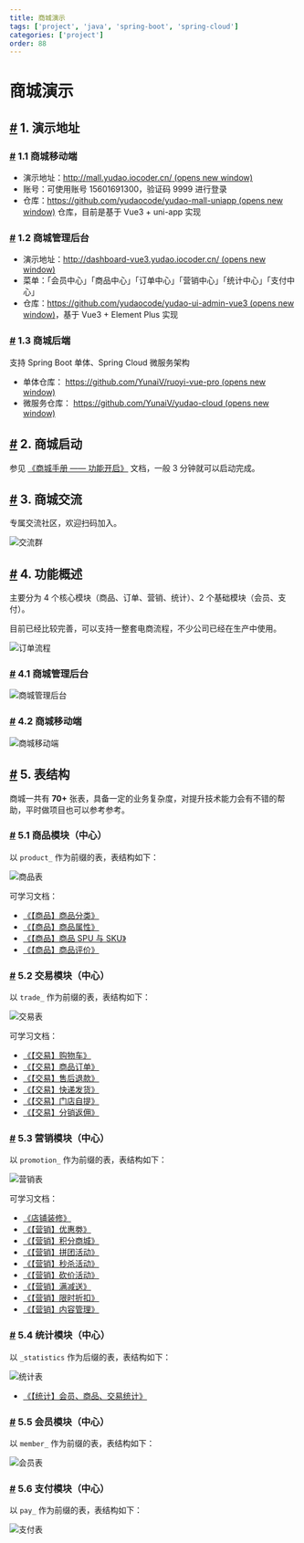```yaml
---
title: 商城演示
tags: ['project', 'java', 'spring-boot', 'spring-cloud']
categories: ['project']
order: 88
---
```

# 商城演示

## [#](#_1-演示地址) 1. 演示地址

 ### [#](#_1-1-商城移动端) 1.1 商城移动端

 * 演示地址：[http://mall.yudao.iocoder.cn/  (opens new window)](http://mall.yudao.iocoder.cn/)
* 账号：可使用账号 15601691300，验证码 9999 进行登录
* 仓库：[https://github.com/yudaocode/yudao-mall-uniapp  (opens new window)](https://github.com/yudaocode/yudao-mall-uniapp) 仓库，目前是基于 Vue3 + uni-app 实现

 ### [#](#_1-2-商城管理后台) 1.2 商城管理后台

 * 演示地址：[http://dashboard-vue3.yudao.iocoder.cn/  (opens new window)](http://dashboard-vue3.yudao.iocoder.cn/)
* 菜单：「会员中心」「商品中心」「订单中心」「营销中心」「统计中心」「支付中心」
* 仓库：[https://github.com/yudaocode/yudao-ui-admin-vue3  (opens new window)](https://github.com/yudaocode/yudao-ui-admin-vue3)，基于 Vue3 + Element Plus 实现

 ### [#](#_1-3-商城后端) 1.3 商城后端

 支持 Spring Boot 单体、Spring Cloud 微服务架构

 * 单体仓库： [https://github.com/YunaiV/ruoyi-vue-pro  (opens new window)](https://github.com/YunaiV/ruoyi-vue-pro)
* 微服务仓库： [https://github.com/YunaiV/yudao-cloud  (opens new window)](https://github.com/YunaiV/yudao-cloud)

 ## [#](#_2-商城启动) 2. 商城启动

 参见 [《商城手册 —— 功能开启》](/mall/build/) 文档，一般 3 分钟就可以启动完成。

 ## [#](#_3-商城交流) 3. 商城交流

 专属交流社区，欢迎扫码加入。

 ![交流群](https://doc.iocoder.cn/img/ad/zsxq_mall.png)

 ## [#](#_4-功能概述) 4. 功能概述

 主要分为 4 个核心模块（商品、订单、营销、统计）、2 个基础模块（会员、支付）。

 目前已经比较完善，可以支持一整套电商流程，不少公司已经在生产中使用。

 ![订单流程](https://doc.iocoder.cn/img/%E5%95%86%E5%9F%8E%E6%89%8B%E5%86%8C/%E5%8A%9F%E8%83%BD%E6%BC%94%E7%A4%BA/%E8%AE%A2%E5%8D%95%E6%B5%81%E7%A8%8B.png)

 ### [#](#_4-1-商城管理后台) 4.1 商城管理后台

 ![商城管理后台](https://doc.iocoder.cn/img/%E5%95%86%E5%9F%8E%E6%89%8B%E5%86%8C/%E5%8A%9F%E8%83%BD%E6%BC%94%E7%A4%BA/%E5%95%86%E5%9F%8E%E7%AE%A1%E7%90%86%E5%90%8E%E5%8F%B0.png)

 ### [#](#_4-2-商城移动端) 4.2 商城移动端

 ![商城移动端](https://doc.iocoder.cn/img/%E5%95%86%E5%9F%8E%E6%89%8B%E5%86%8C/%E5%8A%9F%E8%83%BD%E6%BC%94%E7%A4%BA/%E5%95%86%E5%9F%8E%E7%A7%BB%E5%8A%A8%E7%AB%AF.png)

 ## [#](#_5-表结构) 5. 表结构

 商城一共有 **70+** 张表，具备一定的业务复杂度，对提升技术能力会有不错的帮助，平时做项目也可以参考参考。

 ### [#](#_5-1-商品模块-中心) 5.1 商品模块（中心）

 以 `product_` 作为前缀的表，表结构如下：

 ![商品表](https://doc.iocoder.cn/img/%E5%95%86%E5%9F%8E%E6%89%8B%E5%86%8C/%E5%8A%9F%E8%83%BD%E6%BC%94%E7%A4%BA/%E5%95%86%E5%93%81%E8%A1%A8.png)

 可学习文档：

 * [《【商品】商品分类》](/mall/product-category/)
* [《【商品】商品属性》](/mall/product-property/)
* [《【商品】商品 SPU 与 SKU》](/mall/product-spu-sku/)
* [《【商品】商品评价》](/mall/product-comment/)

 ### [#](#_5-2-交易模块-中心) 5.2 交易模块（中心）

 以 `trade_` 作为前缀的表，表结构如下：

 ![交易表](https://doc.iocoder.cn/img/%E5%95%86%E5%9F%8E%E6%89%8B%E5%86%8C/%E5%8A%9F%E8%83%BD%E6%BC%94%E7%A4%BA/%E4%BA%A4%E6%98%93%E8%A1%A8.png)

 可学习文档：

 * [《【交易】购物车》](/mall/trade-cart/)
* [《【交易】商品订单》](/mall/trade-order/)
* [《【交易】售后退款》](/mall/trade-aftersale/)
* [《【交易】快递发货》](/mall/trade-delivery-express/)
* [《【交易】门店自提》](/mall/trade-delivery-pickup/)
* [《【交易】分销返佣》](/mall/trade-brokerage/)

 ### [#](#_5-3-营销模块-中心) 5.3 营销模块（中心）

 以 `promotion_` 作为前缀的表，表结构如下：

 ![营销表](https://doc.iocoder.cn/img/%E5%95%86%E5%9F%8E%E6%89%8B%E5%86%8C/%E5%8A%9F%E8%83%BD%E6%BC%94%E7%A4%BA/%E8%90%A5%E9%94%80%E8%A1%A8.png)

 可学习文档：

 * [《店铺装修》](/mall/diy/)
* [《【营销】优惠劵》](/mall/promotion-coupon/)
* [《【营销】积分商城》](/mall/point-activity/)
* [《【营销】拼团活动》](/mall/promotion-combination/)
* [《【营销】秒杀活动》](/mall/seckill-combination/)
* [《【营销】砍价活动》](/mall/seckill-bargain/)
* [《【营销】满减送》](/mall/promotion-record/)
* [《【营销】限时折扣》](/mall/promotion-discount/)
* [《【营销】内容管理》](/mall/promotion-content/)

 ### [#](#_5-4-统计模块-中心) 5.4 统计模块（中心）

 以 `_statistics` 作为后缀的表，表结构如下：

 ![统计表](https://doc.iocoder.cn/img/%E5%95%86%E5%9F%8E%E6%89%8B%E5%86%8C/%E5%8A%9F%E8%83%BD%E6%BC%94%E7%A4%BA/%E7%BB%9F%E8%AE%A1%E8%A1%A8.png)

 * [《【统计】会员、商品、交易统计》](/mall/statistics/)

 ### [#](#_5-5-会员模块-中心) 5.5 会员模块（中心）

 以 `member_` 作为前缀的表，表结构如下：

 ![会员表](https://doc.iocoder.cn/img/%E5%95%86%E5%9F%8E%E6%89%8B%E5%86%8C/%E5%8A%9F%E8%83%BD%E6%BC%94%E7%A4%BA/%E4%BC%9A%E5%91%98%E8%A1%A8.png)

 ### [#](#_5-6-支付模块-中心) 5.6 支付模块（中心）

 以 `pay_` 作为前缀的表，表结构如下：

 ![支付表](https://doc.iocoder.cn/img/%E5%95%86%E5%9F%8E%E6%89%8B%E5%86%8C/%E5%8A%9F%E8%83%BD%E6%BC%94%E7%A4%BA/%E6%94%AF%E4%BB%98%E8%A1%A8.png)


